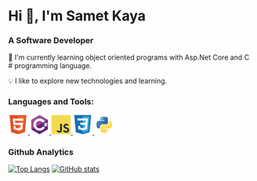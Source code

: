 <h1 align="left">Hi 👋, I'm Samet Kaya</h1>
<h3 align="left">A Software Developer </h3>

🌱 I'm currently learning object oriented programs with Asp.Net Core and C # programming language. 




💡 I like to explore new technologies and learning.



<h3 align="left">Languages and Tools:</h3>
<p > 

 <a href="https://www.w3schools.com/html/" target="_blank"> <img src="https://raw.githubusercontent.com/devicons/devicon/master/icons/html5/html5-original.svg" alt="Html5" width="40" height="40"/> </a>
 <a href="https://www.w3schools.com/cs/" target="_blank"> <img src="https://raw.githubusercontent.com/devicons/devicon/master/icons/csharp/csharp-original.svg" alt="csharp" width="40" height="40"/> </a> 
  <a href="https://developer.mozilla.org/en-US/docs/Web/JavaScript" target="_blank"> <img src="https://raw.githubusercontent.com/devicons/devicon/master/icons/javascript/javascript-original.svg" alt="javascript" width="40" height="40"/> </a> 
  <a href="https://www.w3schools.com/css/" target="_blank"> <img src="https://raw.githubusercontent.com/devicons/devicon/master/icons/css3/css3-original.svg" alt="css3" width="40" height="40"/> </a>
  <a href="https://www.python.org/" target="_blank"> <img src="https://raw.githubusercontent.com/devicons/devicon/master/icons/python/python-original.svg" alt="python" width="40" height="40"/> </a>

</p>


### Github Analytics

[![Top Langs](https://github-readme-stats.vercel.app/api/top-langs/?username=samettkaya&layout=compact)](https://github.com/samettkaya/github-readme-stats)
[![GitHub stats](https://github-readme-stats.vercel.app/api?username=Samettkaya&show_icons=true&theme=tokyonight)](https://github.com/samettkaya/github-readme-stats)


